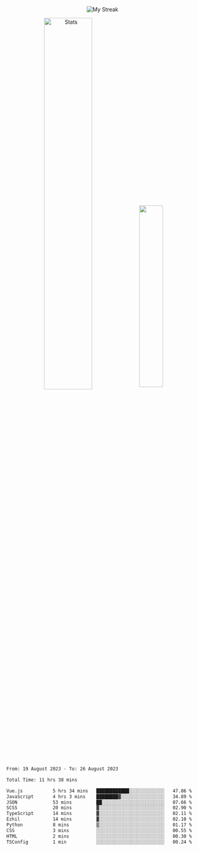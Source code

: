 <p align="center">
<picture>
  <source media="(prefers-color-scheme: dark)" srcset="http://github-readme-streak-stats.herokuapp.com?user=semolik&theme=dark&hide_border=true&background=DD272700">
  <img alt="My Streak" src="http://github-readme-streak-stats.herokuapp.com?user=semolik&hide_border=true">
</picture>
</p>
<div align="center">
  <picture>
    <source media="(prefers-color-scheme: dark)" srcset="https://github-readme-stats.vercel.app/api?username=semolik&show_icons=true&bg_color=DD272700&hide_border=true&theme=dark">
        <img alt="Stats" src="https://github-readme-stats.vercel.app/api?username=semolik&show_icons=true&bg_color=DD272700&hide_border=true" width="50%" >
  </picture>
  <sup>
  <picture>
  <source media="(prefers-color-scheme: dark)" srcset="https://github-readme-stats.vercel.app/api/top-langs/?username=semolik&layout=compact&hide_border=true&bg_color=DD272700&theme=dark">
  <img src="https://github-readme-stats.vercel.app/api/top-langs/?username=semolik&layout=compact&hide_border=true" width="35%" />
  </picture>
  </sup>
</div>
<!--START_SECTION:waka-->

```txt
From: 19 August 2023 - To: 26 August 2023

Total Time: 11 hrs 38 mins

Vue.js           5 hrs 34 mins   ████████████░░░░░░░░░░░░░   47.86 %
JavaScript       4 hrs 3 mins    ████████▓░░░░░░░░░░░░░░░░   34.89 %
JSON             53 mins         ██░░░░░░░░░░░░░░░░░░░░░░░   07.66 %
SCSS             20 mins         ▓░░░░░░░░░░░░░░░░░░░░░░░░   02.90 %
TypeScript       14 mins         ▓░░░░░░░░░░░░░░░░░░░░░░░░   02.11 %
Ezhil            14 mins         ▓░░░░░░░░░░░░░░░░░░░░░░░░   02.10 %
Python           8 mins          ▒░░░░░░░░░░░░░░░░░░░░░░░░   01.17 %
CSS              3 mins          ░░░░░░░░░░░░░░░░░░░░░░░░░   00.55 %
HTML             2 mins          ░░░░░░░░░░░░░░░░░░░░░░░░░   00.30 %
TSConfig         1 min           ░░░░░░░░░░░░░░░░░░░░░░░░░   00.24 %
```

<!--END_SECTION:waka-->

